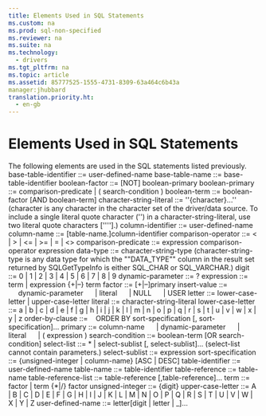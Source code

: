 ```yaml
---
title: Elements Used in SQL Statements
ms.custom: na
ms.prod: sql-non-specified
ms.reviewer: na
ms.suite: na
ms.technology: 
  - drivers
ms.tgt_pltfrm: na
ms.topic: article
ms.assetid: 85777525-1555-4731-8309-63a464c6b43a
manager:jhubbard
translation.priority.ht: 
  - en-gb
---
```

# Elements Used in SQL Statements
<?xml version="1.0" encoding="utf-8"?>
<developerReferenceWithoutSyntaxDocument xmlns="http://ddue.schemas.microsoft.com/authoring/2003/5" xmlns:xlink="http://www.w3.org/1999/xlink" xmlns:xsi="http://www.w3.org/2001/XMLSchema-instance" xsi:schemaLocation="http://ddue.schemas.microsoft.com/authoring/2003/5 http://dduestorage.blob.core.windows.net/ddueschema/developer.xsd">
  <introduction>
    <para>The following elements are used in the SQL statements listed previously.</para>
  </introduction>
  <section>
    <title>Element</title>
    <content>
      <para>
        <legacyItalic>base-table-identifier</legacyItalic> ::= <legacyItalic>user-defined-name</legacyItalic></para>
      <para>
        <legacyItalic>base-table-name</legacyItalic> ::= <legacyItalic>base-table-identifier</legacyItalic></para>
      <para>
        <legacyItalic>boolean-factor</legacyItalic> ::= [NOT] <legacyItalic>boolean-primary</legacyItalic></para>
      <para>
        <legacyItalic>boolean-primary</legacyItalic> ::= comparison<legacyItalic>-predicate</legacyItalic> | ( <legacyItalic>search-condition</legacyItalic> )</para>
      <para>
        <legacyItalic>boolean-term</legacyItalic> ::= <legacyItalic>boolean-factor</legacyItalic> [AND <legacyItalic>boolean-term</legacyItalic>]</para>
      <para>
        <legacyItalic>character-string-literal</legacyItalic> ::= ''{<legacyItalic>character</legacyItalic>}...'' (<legacyItalic>character </legacyItalic>is any character in the character set of the driver/data source. To include a single literal quote character ('') in a character-string-literal, use two literal quote characters [''''].)</para>
      <para>
        <legacyItalic>column-identifier</legacyItalic> ::= <legacyItalic>user-defined-name</legacyItalic></para>
      <para>
        <legacyItalic>column-name</legacyItalic> ::= [<legacyItalic>table-name</legacyItalic>.]<legacyItalic>column-identifier</legacyItalic></para>
      <para>
        <legacyItalic>comparison-operator</legacyItalic> ::= &lt; | &gt; | &lt;= | &gt;= | = | &lt;&gt;</para>
      <para>
        <legacyItalic>comparison-predicate</legacyItalic> ::= <legacyItalic>expression</legacyItalic> comparison-operator expression</para>
      <para>
        <legacyItalic>data-type</legacyItalic> ::= <legacyItalic>character-string-type</legacyItalic> (<legacyItalic>character-string-type </legacyItalic>is any data type for which the ""DATA_TYPE"" column in the result set returned by SQLGetTypeInfo is either SQL_CHAR or SQL_VARCHAR.)</para>
      <para>
        <legacyItalic>digit</legacyItalic> ::= 0 | 1 | 2 | 3 | 4 | 5 | 6 | 7 | 8 | 9 </para>
      <para>
        <legacyItalic>dynamic-parameter</legacyItalic> ::= ?</para>
      <para>
        <legacyItalic>expression </legacyItalic>::= term | expression {+|–} term</para>
      <para>
        <legacyItalic>factor</legacyItalic> ::= [<legacyItalic>+</legacyItalic>|<legacyItalic>–</legacyItalic>]<legacyItalic>primary</legacyItalic></para>
      <para>
        <legacyItalic>insert-value</legacyItalic> ::= </para>
      <para>     <legacyItalic>dynamic-parameter</legacyItalic> </para>
      <para>     | <legacyItalic>literal</legacyItalic> </para>
      <para>     | NULL </para>
      <para>     | USER</para>
      <para>
        <legacyItalic>letter</legacyItalic> ::= <legacyItalic>lower-case-letter | upper-case-letter</legacyItalic></para>
      <para>
        <legacyItalic>literal</legacyItalic> ::= <legacyItalic>character-string-literal</legacyItalic></para>
      <para>
        <legacyItalic>lower-case-letter</legacyItalic> ::= a | b | c | d | e | f | g | h | i | j | k | l | m | n | o | p | q | r | s | t | u | v | w | x | y | z</para>
      <para>
        <legacyItalic>order-by-clause</legacyItalic> ::=    ORDER BY <legacyItalic>sort-specification</legacyItalic> [, <legacyItalic>sort-specification</legacyItalic>]...</para>
      <para>
        <legacyItalic>primary</legacyItalic> ::= <legacyItalic>column-name</legacyItalic> </para>
      <para>     | <legacyItalic>dynamic-parameter</legacyItalic> </para>
      <para>     | <legacyItalic>literal</legacyItalic> </para>
      <para>     | ( <legacyItalic>expression</legacyItalic> )</para>
      <para>
        <legacyItalic>search-condition</legacyItalic> ::= <legacyItalic>boolean-term</legacyItalic> [OR <legacyItalic>search-condition</legacyItalic>]</para>
      <para>
        <legacyItalic>select-list</legacyItalic> ::= * | <legacyItalic>select-sublist</legacyItalic> [, <legacyItalic>select-sublist</legacyItalic>]...  (<legacyItalic>select-list</legacyItalic> cannot contain parameters.)</para>
      <para>
        <legacyItalic>select-sublist</legacyItalic> ::= <legacyItalic>expression</legacyItalic></para>
      <para>
        <legacyItalic>sort-specification</legacyItalic> ::= {<legacyItalic>unsigned-integer | column-name</legacyItalic>} [<legacyItalic>ASC | DESC</legacyItalic>]</para>
      <para>
        <legacyItalic>table-identifier</legacyItalic> ::= <legacyItalic>user-defined-name</legacyItalic></para>
      <para>
        <legacyItalic>table-name</legacyItalic> ::= <legacyItalic>table-identifier</legacyItalic></para>
      <para>
        <legacyItalic>table-reference </legacyItalic>::= <legacyItalic>table-name</legacyItalic></para>
      <para>
        <legacyItalic>table-reference-list</legacyItalic> ::= <legacyItalic>table-reference</legacyItalic> [,<legacyItalic>table-reference</legacyItalic>]...</para>
      <para>         <legacyItalic>term</legacyItalic> ::= <legacyItalic>factor</legacyItalic> | <legacyItalic>term</legacyItalic> {*|<legacyItalic>/</legacyItalic>} <legacyItalic>factor</legacyItalic></para>
      <para>         <legacyItalic>unsigned-integer</legacyItalic> ::= {<legacyItalic>digit</legacyItalic>}</para>
      <para>         <legacyItalic>upper-case-letter</legacyItalic> ::= <legacyItalic>A | B | C | D | E | F | G | H | I | J | K | L | M | N | O | P | Q | R | S | T | U | V | W | X | Y | Z</legacyItalic></para>
      <para>         <legacyItalic>user-defined-name</legacyItalic> ::= <legacyItalic>letter</legacyItalic>[<legacyItalic>digit</legacyItalic> | <legacyItalic>letter</legacyItalic> | <legacyItalic>_</legacyItalic>]...</para>
    </content>
  </section>
  <relatedTopics />
</developerReferenceWithoutSyntaxDocument>
